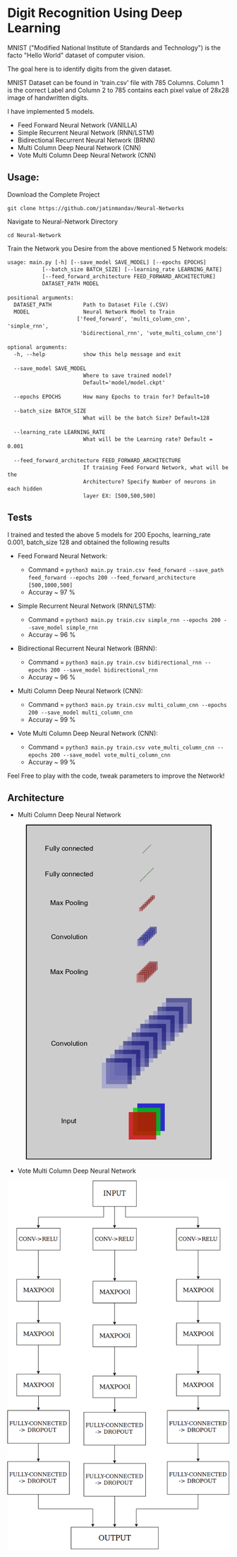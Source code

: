 # Digit Recognition Using Deep Learning

MNIST ("Modified National Institute of Standards and Technology") is the facto "Hello World" dataset of computer vision.

The goal here is to identify digits from the given dataset.

MNIST Dataset can be found in 'train.csv' file with 785 Columns. Column 1 is the correct Label and Column 2 to 785 contains each pixel value of 28x28 image of handwritten digits.

I have implemented 5 models.
  - Feed Forward Neural Network (VANILLA)
  - Simple Recurrent Neural Network (RNN/LSTM)
  - Bidirectional Recurrent Neural Network (BRNN)
  - Multi Column Deep Neural Network (CNN)
  - Vote Multi Column Deep Neural Network (CNN)

## Usage:
Download the Complete Project

	git clone https://github.com/jatinmandav/Neural-Networks

Navigate to Neural-Network Directory

	cd Neural-Network


Train the Network you Desire from the above mentioned 5 Network models:

	usage: main.py [-h] [--save_model SAVE_MODEL] [--epochs EPOCHS]
               [--batch_size BATCH_SIZE] [--learning_rate LEARNING_RATE]
               [--feed_forward_architecture FEED_FORWARD_ARCHITECTURE]
               DATASET_PATH MODEL

	positional arguments:
	  DATASET_PATH          Path to Dataset File (.CSV)
	  MODEL                 Neural Network Model to Train
                          ['feed_forward', 'multi_column_cnn', 'simple_rnn',
                           'bidirectional_rnn', 'vote_multi_column_cnn']

	optional arguments:
	  -h, --help            show this help message and exit

	  --save_model SAVE_MODEL
                	        Where to save trained model?
                        	Default='model/model.ckpt'

	  --epochs EPOCHS       How many Epochs to train for? Default=10

	  --batch_size BATCH_SIZE
	                        What will be the batch Size? Default=128

	  --learning_rate LEARNING_RATE
	                        What will be the Learning rate? Default = 0.001

	  --feed_forward_architecture FEED_FORWARD_ARCHITECTURE
        	                If training Feed Forward Network, what will be the
	                        Architecture? Specify Number of neurons in each hidden
	                        layer EX: [500,500,500]
	

## Tests

I trained and tested the above 5 models for 200 Epochs, learning_rate 0.001, batch_size 128 and obtained the following results

  - Feed Forward Neural Network:
    - Command = `python3 main.py train.csv feed_forward --save_path feed_forward --epochs 200 --feed_forward_architecture [500,1000,500]`
    - Accuray ~ 97 %

  - Simple Recurrent Neural Network (RNN/LSTM):
    - Command = `python3 main.py train.csv simple_rnn --epochs 200 --save_model simple_rnn`
    - Accuray ~ 96 %

  - Bidirectional Recurrent Neural Network (BRNN):
    - Command = `python3 main.py train.csv bidirectional_rnn --epochs 200 --save_model bidirectional_rnn`
    - Accuray ~ 96 %

  - Multi Column Deep Neural Network (CNN):
    - Command = `python3 main.py train.csv multi_column_cnn --epochs 200 --save_model multi_column_cnn`
    - Accuray ~ 99 %

  - Vote Multi Column Deep Neural Network (CNN):
    - Command = `python3 main.py train.csv vote_multi_column_cnn --epochs 200 --save_model vote_multi_column_cnn`
    - Accuray ~ 99 %

Feel Free to play with the code, tweak parameters to improve the Network!

## Architecture

  - Multi Column Deep Neural Network

  <p align="center"> <img src="multi_column_architecture.png"/> </p>

  - Vote Multi Column Deep Neural Network

  <p align="center"> <img src="vote_multi_column_architecture.png"/> </p>





















#
